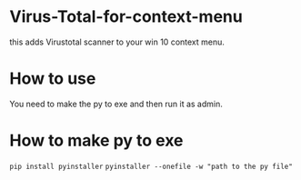 # Virus-Total-for-context-menu
this adds Virustotal scanner to your win 10 context menu. 
# How to use
You need to make the py to exe and then run it as admin.
# How to make py to exe
```pip install pyinstaller```
```pyinstaller --onefile -w "path to the py file"```
